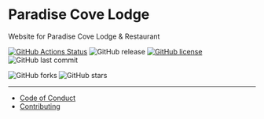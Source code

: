 # Paradise Cove Lodge
Website for Paradise Cove Lodge & Restaurant

[![GitHub Actions Status](https://github.com/kernvalley/paradise-cove-lodge/workflows/Node%20CI/badge.svg)](https://github.com/kernvalley/paradise-cove-lodge/actions)
![GitHub release](https://img.shields.io/github/release/kernvalley/paradise-cove-lodge.svg)
[![GitHub license](https://img.shields.io/github/license/kernvalley/paradise-cove-lodge.svg)](https://github.com/kernvalley/paradise-cove-lodge/blob/master/LICENSE)
![GitHub last commit](https://img.shields.io/github/last-commit/kernvalley/paradise-cove-lodge.svg)

![GitHub forks](https://img.shields.io/github/forks/kernvalley/paradise-cove-lodge.svg?style=social)
![GitHub stars](https://img.shields.io/github/stars/kernvalley/paradise-cove-lodge.svg?style=social)
- - - 

- [Code of Conduct](./.github/CODE_OF_CONDUCT.md)
- [Contributing](./.github/CONTRIBUTING.md)
<!-- - [Security Policy](./.github/SECURITY.md) -->
